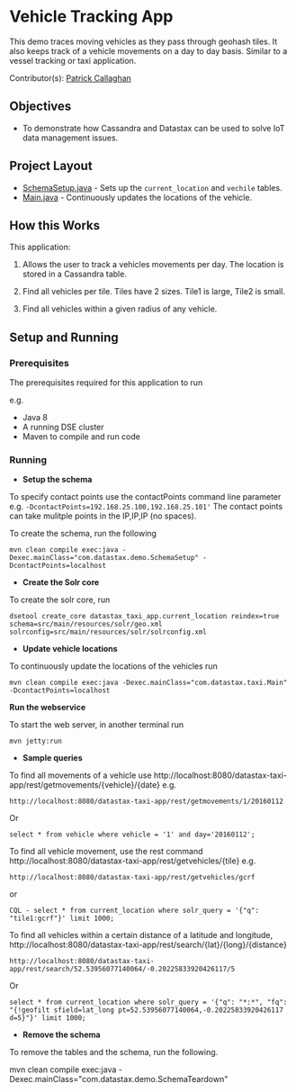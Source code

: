 # Vehicle Tracking App

This demo traces moving vehicles as they pass through geohash tiles. It also keeps track of a vehicle movements on a day to day basis. Similar to a vessel tracking or taxi application.  

Contributor(s): [Patrick Callaghan](https://github.com/PatrickCallaghan)

## Objectives
* To demonstrate how Cassandra and Datastax can be used to solve IoT data management issues.

## Project Layout
* [SchemaSetup.java](/src/main/java/com/datastax/demo/SchemaSetup.java) - Sets up the `current_location` and `vechile` tables.
* [Main.java](/src/main/java/com/datastax/banking/Main.java) - Continuously updates the locations of the vehicle.

## How this Works
This application:

1. Allows the user to track a vehicles movements per day. The location is stored in a Cassandra table.

2. Find all vehicles per tile. Tiles have 2 sizes. Tile1 is large, Tile2 is small.

3. Find all vehicles within a given radius of any vehicle.

## Setup and Running

### Prerequisites
The prerequisites required for this application to run

e.g.
* Java 8
* A running DSE cluster
* Maven to compile and run code

### Running
* **Setup the schema**

To specify contact points use the contactPoints command line parameter e.g.
`-DcontactPoints=192.168.25.100,192.168.25.101'`
The contact points can take mulitple points in the IP,IP,IP (no spaces).

To create the schema, run the following

	mvn clean compile exec:java -Dexec.mainClass="com.datastax.demo.SchemaSetup" -DcontactPoints=localhost

* **Create the Solr core**

To create the solr core, run

	dsetool create_core datastax_taxi_app.current_location reindex=true schema=src/main/resources/solr/geo.xml solrconfig=src/main/resources/solr/solrconfig.xml

* **Update vehicle locations**

To continuously update the locations of the vehicles run

	mvn clean compile exec:java -Dexec.mainClass="com.datastax.taxi.Main" -DcontactPoints=localhost

**Run the webservice**

To start the web server, in another terminal run

	mvn jetty:run  

* **Sample queries**

To find all movements of a vehicle use http://localhost:8080/datastax-taxi-app/rest/getmovements/{vehicle}/{date} e.g.

	http://localhost:8080/datastax-taxi-app/rest/getmovements/1/20160112

Or

	select * from vehicle where vehicle = '1' and day='20160112';

To find all vehicle movement, use the rest command http://localhost:8080/datastax-taxi-app/rest/getvehicles/{tile} e.g.

	http://localhost:8080/datastax-taxi-app/rest/getvehicles/gcrf

or

	CQL - select * from current_location where solr_query = '{"q": "tile1:gcrf"}' limit 1000;


To find all vehicles within a certain distance of a latitude and longitude, http://localhost:8080/datastax-taxi-app/rest/search/{lat}/{long}/{distance}

	http://localhost:8080/datastax-taxi-app/rest/search/52.53956077140064/-0.20225833920426117/5

Or

	select * from current_location where solr_query = '{"q": "*:*", "fq": "{!geofilt sfield=lat_long pt=52.53956077140064,-0.20225833920426117 d=5}"}' limit 1000;

 * **Remove the schema**


To remove the tables and the schema, run the following.

   mvn clean compile exec:java -Dexec.mainClass="com.datastax.demo.SchemaTeardown"
